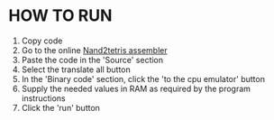 # HOW TO RUN

1. Copy code
2. Go to the online [Nand2tetris assembler](https://nand2tetris.github.io/web-ide/asm)
3. Paste the code in the 'Source' section
4. Select the translate all button
5. In the 'Binary code' section, click the 'to the cpu emulator' button
6. Supply the needed values in RAM as required by the program instructions
7. Click the 'run' button
